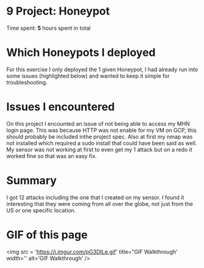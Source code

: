 # 9 Project: Honeypot

Time spent: **5** hours spent in total

# Which Honeypots I deployed

For this exercise I only deployed the 1 given Honeypot, I had already run into some issues (highlighted below) and wanted to keep it simple for troubleshooting.

# Issues I encountered

On this project I encounted an issue of not being able to access my MHN login page. This was because HTTP was not enable for my VM on GCP, this should probably be included inthe project spec. Also at first my nmap was not installed which required a sudo install that could have been said as well. My sensor was not working at first to even get my 1 attack but on a redo it worked fine so that was an easy fix. 
# Summary 

I got 12 attacks including the one that I created on my sensor. I found it interesting that they were coming from all over the globe, not just from the US or one specific location. 

# GIF of this page 

<img src = 'https://i.imgur.com/pG3DILe.gif' title="GIF Walkthrough' width='' alt='GIF Walkthrough' />

